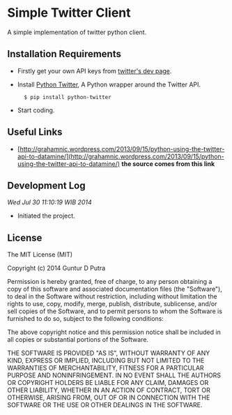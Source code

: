 Simple Twitter Client
=====================
A simple implementation of twitter python client.

Installation Requirements
-------------------------
- Firstly get your own API keys from [twitter's dev page](https://dev.twitter.com/user/login).
- Install [Python Twitter](https://github.com/bear/python-twitter), A Python wrapper around the Twitter API.

		$ pip install python-twitter

- Start coding.

Useful Links
------------
- [http://grahamnic.wordpress.com/2013/09/15/python-using-the-twitter-api-to-datamine/](http://grahamnic.wordpress.com/2013/09/15/python-using-the-twitter-api-to-datamine/) **the source comes from this link**

Development Log
---------------
*Wed Jul 30 11:10:19 WIB 2014*
- Initiated the project.

License
-------
The MIT License (MIT)

Copyright (c) 2014 Guntur D Putra

Permission is hereby granted, free of charge, to any person obtaining a copy
of this software and associated documentation files (the "Software"), to deal
in the Software without restriction, including without limitation the rights
to use, copy, modify, merge, publish, distribute, sublicense, and/or sell
copies of the Software, and to permit persons to whom the Software is
furnished to do so, subject to the following conditions:

The above copyright notice and this permission notice shall be included in all
copies or substantial portions of the Software.

THE SOFTWARE IS PROVIDED "AS IS", WITHOUT WARRANTY OF ANY KIND, EXPRESS OR
IMPLIED, INCLUDING BUT NOT LIMITED TO THE WARRANTIES OF MERCHANTABILITY,
FITNESS FOR A PARTICULAR PURPOSE AND NONINFRINGEMENT. IN NO EVENT SHALL THE
AUTHORS OR COPYRIGHT HOLDERS BE LIABLE FOR ANY CLAIM, DAMAGES OR OTHER
LIABILITY, WHETHER IN AN ACTION OF CONTRACT, TORT OR OTHERWISE, ARISING FROM,
OUT OF OR IN CONNECTION WITH THE SOFTWARE OR THE USE OR OTHER DEALINGS IN THE
SOFTWARE.

